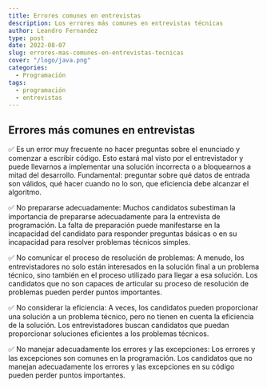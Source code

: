 ```yaml
---
title: Errores comunes en entrevistas
description: Los errores más comunes en entrevistas técnicas
author: Leandro Fernandez
type: post
date: 2022-08-07
slug: errores-mas-comunes-en-entrevistas-tecnicas
cover: "/logo/java.png"
categories:
  - Programación
tags:
  - programación
  - entrevistas
---
```


## Errores más comunes en entrevistas

✅ Es un error muy frecuente no hacer preguntas sobre el enunciado y comenzar a escribir código. Esto estará mal visto por el entrevistador y puede llevarnos a implementar una solución incorrecta o a bloquearnos a mitad del desarrollo.
Fundamental: preguntar sobre qué datos de entrada son válidos, qué hacer cuando no lo son, que eficiencia debe alcanzar el algoritmo.

✅ No prepararse adecuadamente: Muchos candidatos subestiman la importancia de prepararse adecuadamente para la entrevista de programación. La falta de preparación puede manifestarse en la incapacidad del candidato para responder preguntas básicas o en su incapacidad para resolver problemas técnicos simples.

✅ No comunicar el proceso de resolución de problemas: A menudo, los entrevistadores no solo están interesados en la solución final a un problema técnico, sino también en el proceso utilizado para llegar a esa solución. Los candidatos que no son capaces de articular su proceso de resolución de problemas pueden perder puntos importantes.

✅ No considerar la eficiencia: A veces, los candidatos pueden proporcionar una solución a un problema técnico, pero no tienen en cuenta la eficiencia de la solución. Los entrevistadores buscan candidatos que puedan proporcionar soluciones eficientes a los problemas técnicos.

✅ No manejar adecuadamente los errores y las excepciones: Los errores y las excepciones son comunes en la programación. Los candidatos que no manejan adecuadamente los errores y las excepciones en su código pueden perder puntos importantes.
